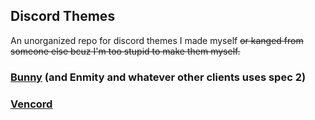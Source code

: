 ## Discord Themes

An unorganized repo for discord themes I made myself ~~or kanged from someone else bcuz I'm too stupid to make them myself.~~

### [Bunny](https://mudaranrhiod.github.io/DT/vendetta/README.md) (and Enmity and whatever other clients uses spec 2)

### [Vencord](https://mudaranrhiod.github.io/DT/vencord/README.md)